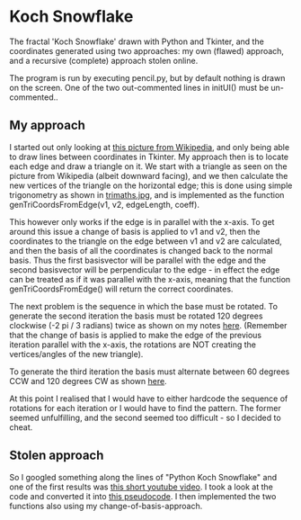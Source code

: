 # Koch Snowflake
The fractal 'Koch Snowflake' drawn with Python and Tkinter, and the coordinates generated using two approaches: my own (flawed) approach, and a recursive (complete) approach stolen online.

The program is run by executing pencil.py, but by default nothing is drawn on the screen. One of the two out-commented lines in initUI() must be un-commented.. 

## My approach
I started out only looking at [this picture from Wikipedia](https://en.wikipedia.org/wiki/Koch_snowflake#/media/File:KochFlake.svg), and only being able to draw lines between coordinates in Tkinter. My approach then is to locate each edge and draw a triangle on it. We start with a triangle as seen on the picture from Wikipedia (albeit downward facing), and we then calculate the new vertices of the triangle on the horizontal edge; this is done using simple trigonometry as shown in [trimaths.jpg](https://github.com/ConanBacterium/Koch-Snowflake-/blob/master/trimaths.jpg?raw=true), and is implemented as the function genTriCoordsFromEdge(v1, v2, edgeLength, coeff). 

This however only works if the edge is in parallel with the x-axis. To get around this issue a change of basis is applied to v1 and v2, then the coordinates to the triangle on the edge between v1 and v2 are calculated, and then the basis of all the coordinates is changed back to the normal basis. Thus the first basisvector will be parallel with the edge and the second basisvector will be perpendicular to the edge - in effect the edge can be treated as if it was parallel with the x-axis, meaning that the function genTriCoordsFromEdge() will return the correct coordinates. 

The next problem is the sequence in which the base must be rotated. To generate the second iteration the basis must be rotated 120 degrees clockwise (-2 pi / 3 radians) twice as shown on my notes [here](https://github.com/ConanBacterium/Koch-Snowflake-/blob/master/notes1.jpg?raw=true). (Remember that the change of basis is applied to make the edge of the previous iteration parallel with the x-axis, the rotations are NOT creating the vertices/angles of the new triangle).

To generate the third iteration the basis must alternate between 60 degrees CCW and 120 degrees CW as shown [here](https://raw.githubusercontent.com/ConanBacterium/Koch-Snowflake-/master/notes2.jpg).

At this point I realised that I would have to either hardcode the sequence of rotations for each iteration or I would have to find the pattern. The former seemed unfulfilling, and the second seemed too difficult - so I decided to cheat. 

## Stolen approach
So I googled something along the lines of "Python Koch Snowflake" and one of the first results was [this short youtube video](https://www.youtube.com/watch?v=RykDHleSTs0). I took a look at the code and converted it into [this pseudocode](https://github.com/ConanBacterium/Koch-Snowflake-/blob/master/pseudocode.png?raw=true). I then implemented the two functions also using my change-of-basis-approach. 
